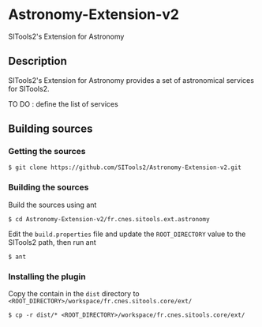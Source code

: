 Astronomy-Extension-v2
======================

SITools2's Extension for Astronomy

## Description

SITools2's Extension for Astronomy provides a set of astronomical services for SITools2.

TO DO : define the list of services

## Building sources

### Getting the sources

	$ git clone https://github.com/SITools2/Astronomy-Extension-v2.git
	
### Building the sources

Build the sources using ant

	$ cd Astronomy-Extension-v2/fr.cnes.sitools.ext.astronomy
  
Edit the `build.properties` file and update the `ROOT_DIRECTORY` value to the SITools2 path, then run ant

	$ ant

### Installing the plugin

Copy the contain in the `dist` directory to `<ROOT_DIRECTORY>/workspace/fr.cnes.sitools.core/ext/`

	$ cp -r dist/* <ROOT_DIRECTORY>/workspace/fr.cnes.sitools.core/ext/ 
